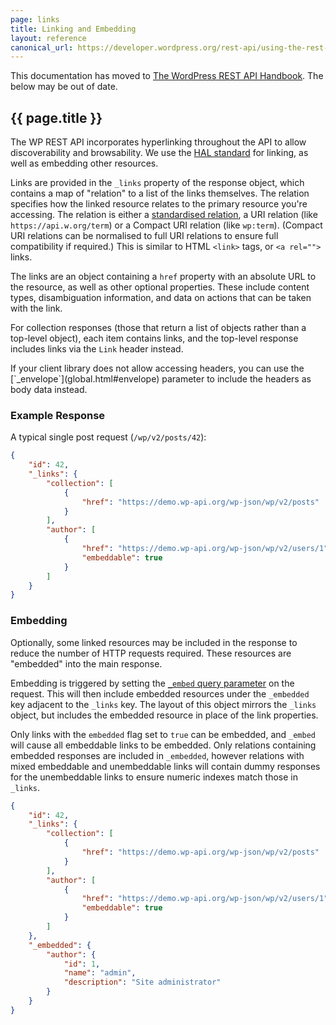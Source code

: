 ```yaml
---
page: links
title: Linking and Embedding
layout: reference
canonical_url: https://developer.wordpress.org/rest-api/using-the-rest-api/linking-and-embedding/
---
```


<div class="warning">
This documentation has moved to <a href="https://developer.wordpress.org/rest-api/using-the-rest-api/linking-and-embedding/">The WordPress REST API Handbook</a>. The below may be out of date.
</div>

<section class="route">
<div class="primary" markdown="1">

# {{ page.title }}

The WP REST API incorporates hyperlinking throughout the API to allow discoverability and browsability. We use the [HAL standard][] for linking, as well as embedding other resources.

Links are provided in the `_links` property of the response object, which contains a map of "relation" to a list of the links themselves. The relation specifies how the linked resource relates to the primary resource you're accessing. The relation is either a [standardised relation][iana-link-relation], a URI relation (like `https://api.w.org/term`) or a Compact URI relation (like `wp:term`). (Compact URI relations can be normalised to full URI relations to ensure full compatibility if required.) This is similar to HTML `<link>` tags, or `<a rel="">` links.

The links are an object containing a `href` property with an absolute URL to the resource, as well as other optional properties. These include content types, disambiguation information, and data on actions that can be taken with the link.

For collection responses (those that return a list of objects rather than a top-level object), each item contains links, and the top-level response includes links via the `Link` header instead.

<div class="note" markdown="1">
If your client library does not allow accessing headers, you can use the [`_envelope`](global.html#envelope) parameter to include the headers as body data instead.
</div>

[iana-link-relation]: http://www.iana.org/assignments/link-relations/link-relations.xhtml#link-relations-1
[HAL standard]: http://stateless.co/hal_specification.html

</div>
<div class="secondary" markdown="1">

### Example Response

A typical single post request (`/wp/v2/posts/42`):

```json
{
	"id": 42,
	"_links": {
		"collection": [
			{
				"href": "https://demo.wp-api.org/wp-json/wp/v2/posts"
			}
		],
		"author": [
			{
				"href": "https://demo.wp-api.org/wp-json/wp/v2/users/1",
				"embeddable": true
			}
		]
	}
}
```

</div>
</section>

<section class="route">
<div class="primary" markdown="1">

### Embedding

Optionally, some linked resources may be included in the response to reduce the number of HTTP requests required. These resources are "embedded" into the main response.

Embedding is triggered by setting the [`_embed` query parameter](global.html#embed) on the request. This will then include embedded resources under the `_embedded` key adjacent to the `_links` key. The layout of this object mirrors the `_links` object, but includes the embedded resource in place of the link properties.

Only links with the `embedded` flag set to `true` can be embedded, and `_embed` will cause all embeddable links to be embedded. Only relations containing embedded responses are included in `_embedded`, however relations with mixed embeddable and unembeddable links will contain dummy responses for the unembeddable links to ensure numeric indexes match those in `_links`.

</div>
<div class="secondary" markdown="1">

```json
{
	"id": 42,
	"_links": {
		"collection": [
			{
				"href": "https://demo.wp-api.org/wp-json/wp/v2/posts"
			}
		],
		"author": [
			{
				"href": "https://demo.wp-api.org/wp-json/wp/v2/users/1",
				"embeddable": true
			}
		]
	},
	"_embedded": {
		"author": {
			"id": 1,
			"name": "admin",
			"description": "Site administrator"
		}
	}
}
```
</div>
</section>
